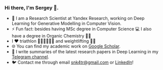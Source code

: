 ### Hi there, I'm Sergey 👋.  

- 🔭 I am a Research Scientist at Yandex Research, working on Deep Learning for Generative Modelling in Computer Vision.
- ⚡ Fun fact: besides having MSc degree in Computer Science 💻 I also have a degree in Organic Chemistry 👨‍🔬
- I ❤️ triathlon 🏊‍♂️🚴‍♂️🏃‍♂️ and weightlifting 🏋️‍♂️
- 🌐 You can find my academic work on [Google Scholar](https://scholar.google.com/citations?hl=en&view_op=list_works&gmla=AJsN-F7HU3CreOJHe4yUSyQRLbI4i1UM8YkMM3hLNm9xP3vvz1REOQV_2CulgRsoEbkOMX24QH9hSO7xEI8mSK2ilaXuz3TJ5g&user=765_fJYAAAAJ).
- 💎 I write summaries of the latest research papers in Deep Learning in my [Telegram channel](https://t.me/c_research).
- 🐦 Contact me through email snk4tr@gmail.com or [LinkedIn](https://www.linkedin.com/in/sergey-kastryulin/)! 
